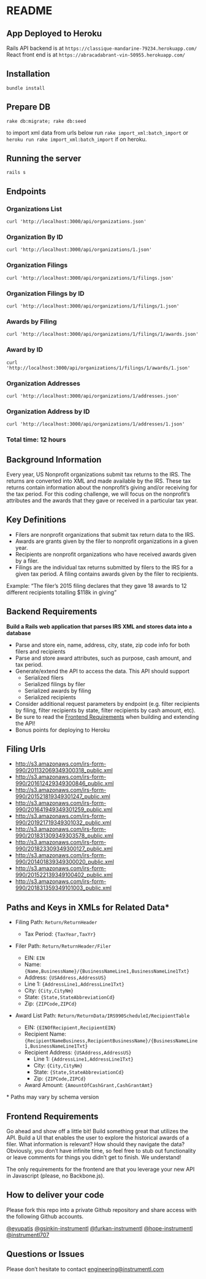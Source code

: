 # README

## App Deployed to Heroku

Rails API backend is at `https://classique-mandarine-79234.herokuapp.com/`
React front end is at `https://abracadabrant-vin-50955.herokuapp.com/`

## Installation

`bundle install`

## Prepare DB

`rake db:migrate; rake db:seed`

to import xml data from urls below run 
`rake import_xml:batch_import` or `heroku run rake import_xml:batch_import` if on heroku.

## Running the server

`rails s`

## Endpoints

### Organizations List

`curl 'http://localhost:3000/api/organizations.json'`

### Organization By ID

`curl 'http://localhost:3000/api/organizations/1.json'`

### Organization Filings

`curl 'http://localhost:3000/api/organizations/1/filings.json'`

### Organization Filings by ID

`curl 'http://localhost:3000/api/organizations/1/filings/1.json'`

### Awards by Filing

`curl 'http://localhost:3000/api/organizations/1/filings/1/awards.json'`

### Award by ID

`curl 'http://localhost:3000/api/organizations/1/filings/1/awards/1.json'`

### Organization Addresses

`curl 'http://localhost:3000/api/organizations/1/addresses.json'`

### Organization Address by ID

`curl 'http://localhost:3000/api/organizations/1/addresses/1.json'`

### Total time: 12 hours

## Background Information

Every year, US Nonprofit organizations submit tax returns to the IRS. The returns are converted into XML and made available by the IRS. These tax returns contain information about the nonprofit’s giving and/or receiving for the tax period. For this coding challenge, we will focus on the nonprofit’s attributes and the awards that they gave or received in a particular tax year.

## Key Definitions

- Filers are nonprofit organizations that submit tax return data to the IRS.
- Awards are grants given by the filer to nonprofit organizations in a given year.
- Recipients are nonprofit organizations who have received awards given by a filer.
- Filings are the individual tax returns submitted by filers to the IRS for a given tax period. A filing contains awards given by the filer to recipients.

Example: “The filer’s 2015 filing declares that they gave 18 awards to 12 different recipients totalling $118k in giving”

## Backend Requirements

**Build a Rails web application that parses IRS XML and stores data into a database**

- Parse and store ein, name, address, city, state, zip code info for both filers and recipients
- Parse and store award attributes, such as purpose, cash amount, and tax period.
- Generate/extend the API to access the data. This API should support
  - Serialized filers
  - Serialized filings by filer
  - Serialized awards by filing
  - Serialized recipients
- Consider additional request parameters by endpoint (e.g. filter recipients by filing, filter recipients by state, filter recipients by cash amount, etc).
- Be sure to read the [Frontend Requirements](#frontend-requirements) when building and extending the API!
- Bonus points for deploying to Heroku

## Filing Urls

- http://s3.amazonaws.com/irs-form-990/201132069349300318_public.xml
- http://s3.amazonaws.com/irs-form-990/201612429349300846_public.xml
- http://s3.amazonaws.com/irs-form-990/201521819349301247_public.xml
- http://s3.amazonaws.com/irs-form-990/201641949349301259_public.xml
- http://s3.amazonaws.com/irs-form-990/201921719349301032_public.xml
- http://s3.amazonaws.com/irs-form-990/201831309349303578_public.xml
- http://s3.amazonaws.com/irs-form-990/201823309349300127_public.xml
- http://s3.amazonaws.com/irs-form-990/201401839349300020_public.xml
- http://s3.amazonaws.com/irs-form-990/201522139349100402_public.xml
- http://s3.amazonaws.com/irs-form-990/201831359349101003_public.xml

## Paths and Keys in XMLs for Related Data\*

- Filing Path: `Return/ReturnHeader`
  - Tax Period: `{TaxYear,TaxYr}`
- Filer Path: `Return/ReturnHeader/Filer`
  - EIN: `EIN`
  - Name: `{Name,BusinessName}/{BusinessNameLine1,BusinessNameLine1Txt}`
  - Address: `{USAddress,AddressUS}`
  - Line 1: `{AddressLine1,AddressLine1Txt}`
  - City: `{City,CityNm}`
  - State: `{State,StateAbbreviationCd}`
  - Zip: `{ZIPCode,ZIPCd}`
- Award List Path: `Return/ReturnData/IRS990ScheduleI/RecipientTable`

  - EIN: `{EINOfRecipient,RecipientEIN}`
  - Recipient Name: `{RecipientNameBusiness,RecipientBusinessName}/{BusinessNameLine1,BusinessNameLine1Txt}`
  - Recipient Address: `{USAddress,AddressUS}`
    - Line 1: `{AddressLine1,AddressLine1Txt}`
    - City: `{City,CityNm}`
    - State: `{State,StateAbbreviationCd}`
    - Zip: `{ZIPCode,ZIPCd}`
  - Award Amount: `{AmountOfCashGrant,CashGrantAmt}`

\* Paths may vary by schema version

## Frontend Requirements

Go ahead and show off a little bit! Build something great that utilizes the API. Build a UI that enables the user to explore the historical awards of a filer. What information is relevant? How should they navigate the data? Obviously, you don’t have infinite time, so feel free to stub out functionality or leave comments for things you didn’t get to finish. We understand!

The only requirements for the frontend are that you leverage your new API in Javascript (please, no Backbone.js).

## How to deliver your code

Please fork this repo into a private Github repository and share access with the following Github accounts.

[@eyupatis](https://github.com/eyupatis)
[@gsinkin-instrumentl](https://github.com/gsinkin-instrumentl)
[@furkan-instrumentl](https://github.com/furkan-instrumentl)
[@hope-instrumentl](https://github.com/hope-instrumentl)
[@instrumentl707](https://github.com/instrumentl707)

## Questions or Issues

Please don’t hesitate to contact engineering@instrumentl.com

